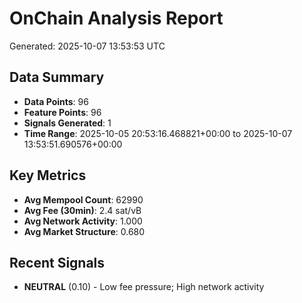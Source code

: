 # OnChain Analysis Report
Generated: 2025-10-07 13:53:53 UTC

## Data Summary
- **Data Points**: 96
- **Feature Points**: 96
- **Signals Generated**: 1
- **Time Range**: 2025-10-05 20:53:16.468821+00:00 to 2025-10-07 13:53:51.690576+00:00

## Key Metrics
- **Avg Mempool Count**: 62990
- **Avg Fee (30min)**: 2.4 sat/vB
- **Avg Network Activity**: 1.000
- **Avg Market Structure**: 0.680

## Recent Signals
- **NEUTRAL** (0.10) - Low fee pressure; High network activity
